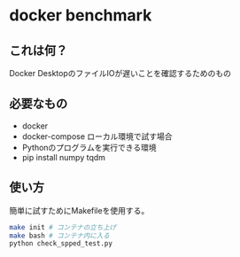 # docker benchmark
## これは何？
Docker DesktopのファイルIOが遅いことを確認するためのもの

## 必要なもの
- docker
- docker-compose
ローカル環境で試す場合
- Pythonのプログラムを実行できる環境
- pip install numpy tqdm

## 使い方
簡単に試すためにMakefileを使用する。
```bash
make init # コンテナの立ち上げ
make bash # コンテナ内に入る
python check_spped_test.py
```
